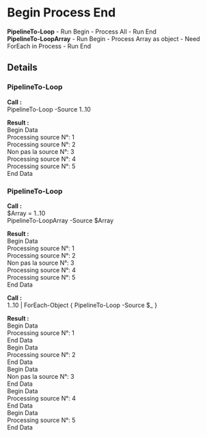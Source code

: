 # Begin Process End

**PipelineTo-Loop** - Run Begin - Process All - Run End  
**PipelineTo-LoopArray** - Run Begin - Process Array as object - Need ForEach in Process - Run End 




## Details 
### PipelineTo-Loop
**Call :**  
PipelineTo-Loop -Source 1..10  

**Result :**  
Begin Data  
Processing source N°: 1  
Processing source N°: 2  
Non pas la source N°: 3  
Processing source N°: 4  
Processing source N°: 5  
End Data  



### PipelineTo-Loop
**Call :**  
$Array = 1..10  
PipelineTo-LoopArray -Source $Array  

**Result :**  
Begin Data    
Processing source N°: 1    
Processing source N°: 2    
Non pas la source N°: 3  
Processing source N°: 4   
Processing source N°: 5  
End Data  



**Call :**  
 1..10 | ForEach-Object { PipelineTo-Loop -Source $_ }  

**Result :**  
Begin Data  
Processing source N°: 1  
End Data  
Begin Data  
Processing source N°: 2  
End Data  
Begin Data  
Non pas la source N°: 3  
End Data  
Begin Data  
Processing source N°: 4  
End Data  
Begin Data  
Processing source N°: 5  
End Data  
